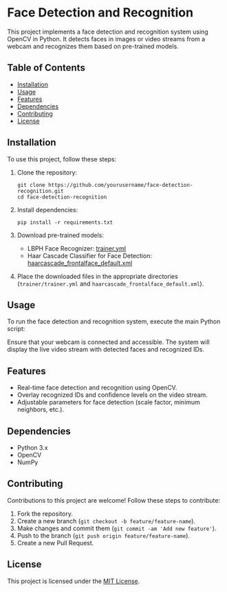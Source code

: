# Face Detection and Recognition

This project implements a face detection and recognition system using OpenCV in Python. It detects faces in images or video streams from a webcam and recognizes them based on pre-trained models.

## Table of Contents

- [Installation](#installation)
- [Usage](#usage)
- [Features](#features)
- [Dependencies](#dependencies)
- [Contributing](#contributing)
- [License](#license)

## Installation

To use this project, follow these steps:

1. Clone the repository:

    ```
    git clone https://github.com/yourusername/face-detection-recognition.git
    cd face-detection-recognition
    ```

2. Install dependencies:

    ```
    pip install -r requirements.txt
    ```

3. Download pre-trained models:
    - LBPH Face Recognizer: [trainer.yml](link-to-your-trained-model)
    - Haar Cascade Classifier for Face Detection: [haarcascade_frontalface_default.xml](https://github.com/opencv/opencv/blob/master/data/haarcascades/haarcascade_frontalface_default.xml)

4. Place the downloaded files in the appropriate directories (`trainer/trainer.yml` and `haarcascade_frontalface_default.xml`).

## Usage

To run the face detection and recognition system, execute the main Python script:


Ensure that your webcam is connected and accessible. The system will display the live video stream with detected faces and recognized IDs.

## Features

- Real-time face detection and recognition using OpenCV.
- Overlay recognized IDs and confidence levels on the video stream.
- Adjustable parameters for face detection (scale factor, minimum neighbors, etc.).

## Dependencies

- Python 3.x
- OpenCV
- NumPy

## Contributing

Contributions to this project are welcome! Follow these steps to contribute:

1. Fork the repository.
2. Create a new branch (`git checkout -b feature/feature-name`).
3. Make changes and commit them (`git commit -am 'Add new feature'`).
4. Push to the branch (`git push origin feature/feature-name`).
5. Create a new Pull Request.

## License

This project is licensed under the [MIT License](LICENSE).
